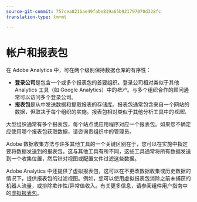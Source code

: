 ```yaml
---
source-git-commit: 757cea821bae49fabe819a65b921797070d328fc
translation-type: tm+mt

---
```

# 帐户和报表包

在 Adobe Analytics 中，可在两个级别保持数据仓库的有序性：

* **登录公司**&#x200B;是包含一个或多个报表包的首要组织。登录公司相对类似于其他 Analytics 工具（如 Google Analytics）中的&#x200B;*帐户*。与多个组织合作的顾问通常可以访问多个登录公司。
* **报表包**&#x200B;是从中发送数据和提取报表的存储库。报表包通常包含来自一个网站的数据，但取决于每个组织的实施。报表包相对类似于其他分析工具中的&#x200B;*视图*。

大型组织通常有多个报表包，每个站点或应用程序对应一个报表包。如果您不确定应使用哪个报表包获取数据，请咨询贵组织中的管理员。

Adobe 数据收集方法与许多其他工具的一个关键区别在于，您可以在实施中指定要将数据发送到的报表包。这与其他工具有所不同，这些工具通常将所有数据发送到一个收集位置，然后针对视图或配置文件过滤这些数据。

Adobe Analytics 中还提供了虚拟报表包，这可以在不更改数据收集或历史数据的情况下，提供报表包的过滤视图。例如，您可以使用虚拟报表包消除之前未捕获的机器人流量，或排除欺诈性/异常值收入。有关更多信息，请参阅组件用户指南中的[虚拟报表包](/help/components/vrs/vrs-about.md)。
